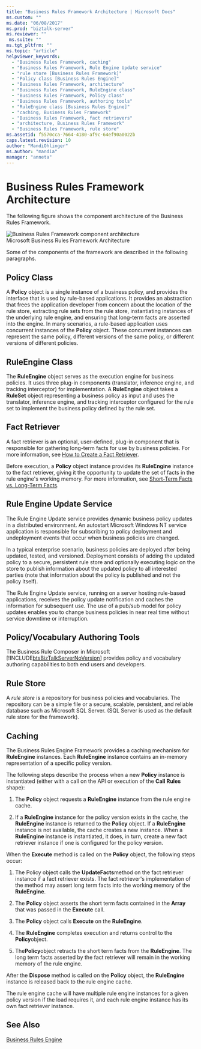 ```yaml
---
title: "Business Rules Framework Architecture | Microsoft Docs"
ms.custom: ""
ms.date: "06/08/2017"
ms.prod: "biztalk-server"
ms.reviewer: ""
 ms.suite: ""
ms.tgt_pltfrm: ""
ms.topic: "article"
helpviewer_keywords: 
  - "Business Rules Framework, caching"
  - "Business Rules Framework, Rule Engine Update service"
  - "rule store [Business Rules Framework]"
  - "Policy class [Business Rules Engine]"
  - "Business Rules Framework, architecture"
  - "Business Rules Framework, RuleEngine class"
  - "Business Rules Framework, Policy class"
  - "Business Rules Framework, authoring tools"
  - "RuleEngine class [Business Rules Engine]"
  - "caching, Business Rules Framework"
  - "Business Rules Framework, fact retrievers"
  - "architecture, Business Rules Framework"
  - "Business Rules Framework, rule store"
ms.assetid: f5570cca-7664-4180-af9c-64ef90a0022b
caps.latest.revision: 10
author: "MandiOhlinger"
ms.author: "mandia"
manager: "anneta"
---
```

# Business Rules Framework Architecture
The following figure shows the component architecture of the Business Rules Framework.  
  
 ![Business Rules Framework component architecture](../core/media/ebiz-rulesarch-new.gif "ebiz_rulesarch_new")  
Microsoft Business Rules Framework Architecture  
  
 Some of the components of the framework are described in the following paragraphs.  
  
## Policy Class  
 A **Policy** object is a single instance of a business policy, and provides the interface that is used by rule-based applications. It provides an abstraction that frees the application developer from concern about the location of the rule store, extracting rule sets from the rule store, instantiating instances of the underlying rule engine, and ensuring that long-term facts are asserted into the engine. In many scenarios, a rule-based application uses concurrent instances of the **Policy** object. These concurrent instances can represent the same policy, different versions of the same policy, or different versions of different policies.  
  
## RuleEngine Class  
 The **RuleEngine** object serves as the execution engine for business policies. It uses three plug-in components (translator, inference engine, and tracking interceptor) for implementation. A **RuleEngine** object takes a **RuleSet** object representing a business policy as input and uses the translator, inference engine, and tracking interceptor configured for the rule set to implement the business policy defined by the rule set.  
  
## Fact Retriever  
 A fact retriever is an optional, user-defined, plug-in component that is responsible for gathering long-term facts for use by business policies. For more information, see [How to Create a Fact Retriever](../core/how-to-create-a-fact-retriever.md).  
  
 Before execution, a **Policy** object instance provides its **RuleEngine** instance to the fact retriever, giving it the opportunity to update the set of facts in the rule engine's working memory. For more information, see [Short-Term Facts vs. Long-Term Facts](../core/short-term-facts-vs-long-term-facts.md).  
  
## Rule Engine Update Service  
 The Rule Engine Update service provides dynamic business policy updates in a distributed environment. An autostart Microsoft Windows NT service application is responsible for subscribing to policy deployment and undeployment events that occur when business policies are changed.  
  
 In a typical enterprise scenario, business policies are deployed after being updated, tested, and versioned. Deployment consists of adding the updated policy to a secure, persistent rule store and optionally executing logic on the store to publish information about the updated policy to all interested parties (note that information about the policy is published and not the policy itself).  
  
 The Rule Engine Update service, running on a server hosting rule-based applications, receives the policy update notification and caches the information for subsequent use. The use of a pub/sub model for policy updates enables you to change business policies in near real time without service downtime or interruption.  
  
## Policy/Vocabulary Authoring Tools  
 The Business Rule Composer in Microsoft [!INCLUDE[btsBizTalkServerNoVersion](../includes/btsbiztalkservernoversion-md.md)] provides policy and vocabulary authoring capabilities to both end users and developers.  
  
## Rule Store  
 A *rule store* is a repository for business policies and vocabularies. The repository can be a simple file or a secure, scalable, persistent, and reliable database such as Microsoft SQL Server. (SQL Server is used as the default rule store for the framework).  
  
## Caching  
 The Business Rules Engine Framework provides a caching mechanism for **RuleEngine** instances. Each **RuleEngine** instance contains an in-memory representation of a specific policy version.  
  
 The following steps describe the process when a new **Policy** instance is instantiated (either with a call on the API or execution of the **Call Rules** shape):  
  
1.  The **Policy** object requests a **RuleEngine** instance from the rule engine cache.  
  
2.  If a **RuleEngine** instance for the policy version exists in the cache, the **RuleEngine** instance is returned to the **Policy** object. If a **RuleEngine** instance is not available, the cache creates a new instance. When a **RuleEngine** instance is instantiated, it does, in turn, create a new fact retriever instance if one is configured for the policy version.  
  
 When the **Execute** method is called on the **Policy** object, the following steps occur:  
  
1.  The Policy object calls the **UpdateFacts**method on the fact retriever instance if a fact retriever exists. The fact retriever's implementation of the method may assert long term facts into the working memory of the **RuleEngine**.  
  
2.  The **Policy** object asserts the short term facts contained in the **Array** that was passed in the **Execute** call.  
  
3.  The **Policy** object calls **Execute** on the **RuleEngine**.  
  
4.  The **RuleEngine** completes execution and returns control to the **Policy**object.  
  
5.  The**Policy**object retracts the short term facts from the **RuleEngine**. The long term facts asserted by the fact retriever will remain in the working memory of the rule engine.  
  
 After the **Dispose** method is called on the **Policy** object, the **RuleEngine** instance is released back to the rule engine cache.  
  
 The rule engine cache will have multiple rule engine instances for a given policy version if the load requires it, and each rule engine instance has its own fact retriever instance.  
  
## See Also  
 [Business Rules Engine](../core/business-rules-engine.md)
